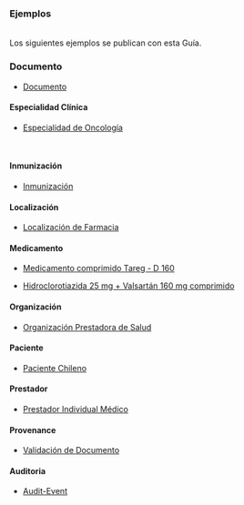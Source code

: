### Ejemplos
<br>
Los siguientes ejemplos se publican con esta Guía.
<br>

### Documento
* [Documento](Composition-DocumentoEjemplo1.html)<br>

#### Especialidad Clínica

* [Especialidad de Oncología](PractitionerRole-EjemploEspecialidadCL.html)
<br>

#### Inmunización
* [Inmunización](Immunization-ImmunizationEj.html)<br>

#### Localización
* [Localización de Farmacia](Location-LocalizacionEjemploCL1.html)     

#### Medicamento
* [Medicamento comprimido Tareg - D 160](Medication-MedicamentoCl.html)<br>

* [Hidroclorotiazida 25 mg + Valsartán 160 mg comprimido](Medication-MedicamentoCl-2.html)

#### Organización
* [Organización Prestadora de Salud](StructureDefinition-CoreOrganizacionCl-examples.html)

#### Paciente
* [Paciente Chileno](Patient-PacienteCL.html) <br>

<!--
* [Paciente Extranjero](Patient-PacienteCL2.html)<br>

* [Paciente Nacional, con datos actualizados, declarando nacionalidad](Patient-PacienteCl-3.html)

* [Ejemplo de Recurso de paciente Nacional con contacto declarado](Patient-PacienteCl-4.html)


* [Ejemplo de Recurso de paciente Nacional con contacto declarado y extensión en dirección](Patient-PacienteCl-5.html)
-->

#### Prestador
* [Prestador Individual Médico](StructureDefinition-CorePrestadorCl-examples.html)

#### Provenance
* [Validación de Documento](StructureDefinition-ProvenanceCl-examples.html)

#### Auditoria
* [Audit-Event](AuditEvent-AuditEventEx.html)
